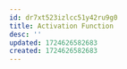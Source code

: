 ```yaml
---
id: dr7xt523izlcc51y42ru9g0
title: Activation Function
desc: ''
updated: 1724626582683
created: 1724626582683
---
```

